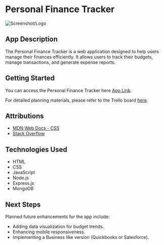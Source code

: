 # Personal Finance Tracker

![Screenshot/Logo](https://i.imgur.com/Zi70T3B.png)

## App Description

The Personal Finance Tracker is a web application designed to help users manage their finances efficiently. It allows users to track their budgets, manage transactions, and generate expense reports.

## Getting Started

You can access the Personal Finance Tracker here [App Link](https://financeme-c9f115df99b5.herokuapp.com/).

For detailed planning materials, please refer to the Trello board [here](https://trello.com/b/5zpODWPg/project-2).

## Attributions

- [MDN Web Docs - CSS](https://developer.mozilla.org/en-US/docs/Web/CSS)
- [Stack Overflow](https://stackoverflow.com/questions/76553101/attempting-to-make-an-expense-tracker)

## Technologies Used

- HTML
- CSS
- JavaScript
- Node.js
- Express.js
- MongoDB

## Next Steps

Planned future enhancements for the app include:

- Adding data visualization for budget trends.
- Enhancing mobile responsiveness.
- Implementing a Business like version (Quickbooks or Salesforce).